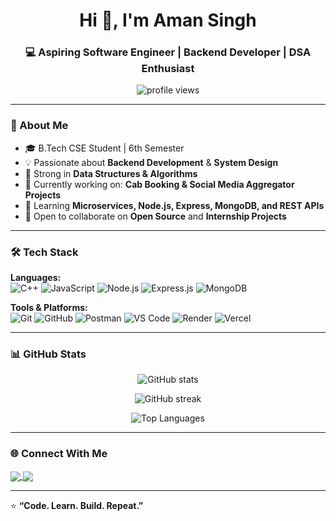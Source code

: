 
<h1 align="center">Hi 👋, I'm Aman Singh</h1>
<h3 align="center">💻 Aspiring Software Engineer | Backend Developer | DSA Enthusiast</h3>

<p align="center">
  <img src="https://komarev.com/ghpvc/?username=Aman7817&label=Profile%20views&color=0e75b6&style=flat" alt="profile views" />
</p>

---

### 🚀 About Me  
- 🎓 B.Tech CSE Student | 6th Semester  
- 💡 Passionate about **Backend Development** & **System Design**  
- 🧩 Strong in **Data Structures & Algorithms**  
- 🔭 Currently working on: **Cab Booking & Social Media Aggregator Projects**  
- 🌱 Learning **Microservices, Node.js, Express, MongoDB, and REST APIs**  
- 🤝 Open to collaborate on **Open Source** and **Internship Projects**  

---

### 🛠️ Tech Stack  
**Languages:**  
![C++](https://img.shields.io/badge/C++-00599C?style=for-the-badge&logo=cplusplus&logoColor=white)
![JavaScript](https://img.shields.io/badge/JavaScript-F7DF1E?style=for-the-badge&logo=javascript&logoColor=black)
![Node.js](https://img.shields.io/badge/Node.js-43853D?style=for-the-badge&logo=node-dot-js&logoColor=white)
![Express.js](https://img.shields.io/badge/Express.js-404D59?style=for-the-badge)
![MongoDB](https://img.shields.io/badge/MongoDB-4EA94B?style=for-the-badge&logo=mongodb&logoColor=white)

**Tools & Platforms:**  
![Git](https://img.shields.io/badge/Git-F05032?style=for-the-badge&logo=git&logoColor=white)
![GitHub](https://img.shields.io/badge/GitHub-181717?style=for-the-badge&logo=github)
![Postman](https://img.shields.io/badge/Postman-FF6C37?style=for-the-badge&logo=postman&logoColor=white)
![VS Code](https://img.shields.io/badge/VS%20Code-0078D4?style=for-the-badge&logo=visual-studio-code&logoColor=white)
![Render](https://img.shields.io/badge/Render-46E3B7?style=for-the-badge&logo=render&logoColor=black)
![Vercel](https://img.shields.io/badge/Vercel-000000?style=for-the-badge&logo=vercel&logoColor=white)

---

### 📊 GitHub Stats  
<p align="center">
  <img src="https://github-readme-stats.vercel.app/api?username=Aman7817&show_icons=true&theme=radical" alt="GitHub stats" />
</p>

<p align="center">
  <img src="https://github-readme-streak-stats.herokuapp.com/?user=Aman7817&theme=radical" alt="GitHub streak" />
</p>

<p align="center">
  <img src="https://github-readme-stats.vercel.app/api/top-langs/?username=Aman7817&layout=compact&theme=radical" alt="Top Languages" />
</p>

---

### 🌐 Connect With Me  
<p align="left">
<a href="https://linkedin.com/in/aman7817" target="blank">
  <img align="center" src="https://img.shields.io/badge/LinkedIn-0077B5?style=for-the-badge&logo=linkedin&logoColor=white" />
</a>
<a href="mailto:amansingh052005@gmail.com" target="blank">
  <img align="center" src="https://img.shields.io/badge/Email-D14836?style=for-the-badge&logo=gmail&logoColor=white" />
</a>
</p>

---

⭐ **“Code. Learn. Build. Repeat.”**
